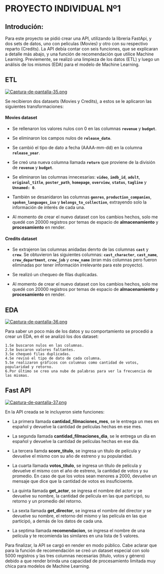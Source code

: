 # PROYECTO INDIVIDUAL Nº1

## Introdución:
Para este proyecto se pidió crear una API, utilizando la libreria FastApi, y dos sets de datos, uno con peliculas (Movies) y otro con su respectivo reparto (Credits). La API debía contar con seis funciones, que se explicaran a detalle más abajo, y una función de recomendación que utilice Machine Learning. Previemente, se realizó una limpieza de los datos (ETL) y luego un análisis de los mismos (EDA) para el modelo de Machine Learning.

## ETL
[![Captura-de-pantalla-35.png](https://i.postimg.cc/yxfvgFtY/Captura-de-pantalla-35.png)](https://postimg.cc/BPKxR1Jd)

Se recibieron dos datasets (Movies y Credits), a estos se le aplicaron las siguientes transformaciones:

#### Movies dataset
- Se rellenaron los valores nulos con 0 en las columnas **`revenue`** y **`budget`**.

- Se eliminaron los campos nulos de **`release_date`**.

- Se cambió el tipo de dato a fecha (AAAA-mm-dd) en la columna **`release_year`**.

- Se creó una nueva columna llamada  **`return`** que proviene de la división de **`revenue`** y **`budget`**.

- Se eliminaron las columnas innecesarias:  **`video`**, **`imdb_id`**,  **`adult`**, **`original_title`**, **`poster_path`**, **`homepage`**, **`overview`**, **`status`**, **`tagline`** y **`Unnamed: 0`**.

- También se desanidaron las columnas **`genres`**, **`production_companies`**, **`spoken_languages_iso`** y **`belongs_to_collection`**, extrayendo solo la información de interés de cada una.

- Al momento de crear el nuevo dataset con los cambios hechos, solo me quedé con 20000 registros por temas de espacio de **almacenamiento** y **procesamiento** en render.

#### Credits dataset
- Se extrajeron las columnas anidadas denrto de las columnas **`cast`** y  **`crew`**. Se obtuvieron las siguientes columnas: **`cast_character`**, **`cast_name`**, **` crew_department`**, **`crew_job`** y **`crew_name`** (eran más columnas pero fueron eliminadas por tener información irrelevante para este proyecto).

- Se realizó un chequeo de filas duplicadas.

- Al momento de crear el nuevo dataset con los cambios hechos, solo me quedé con 20000 registros por temas de espacio de **almacenamiento** y **procesamiento** en render.

## EDA
[![Captura-de-pantalla-36.png](https://i.postimg.cc/R0Np7BqL/Captura-de-pantalla-36.png)](https://postimg.cc/LqFVSGtJ)

Para saber un poco más de los datos y su comportamiento se procedió a crear un EDA, en él se analizó los dos dataset:

	1.Se buscaron nulos en las columnas.
	2.Se buscaron valores faltantes.
	3.Se chequeó filas duplicadas.
	4.Se revisó el tipo de dato de cada columna.
	5.Se realizaron gráficos con columnas como cantidad de votos, popularidad y retorno.
	6.Por último se creo una nube de palabras para ver la frecuencia de las mismas.

## Fast API
[![Captura-de-pantalla-37.png](https://i.postimg.cc/PrvbhQNK/Captura-de-pantalla-37.png)](https://postimg.cc/Vd10WMqb)

En la API creada se le incluyeron siete funciones:
- La primera llamada **cantidad_filmaciones_mes**, se le entrega un mes en español y devuelve la cantidad de películas hechas en ese mes.

- La segunda llamada **cantidad_filmaciones_dia**, se le entrega un día en español y devuelve la cantidad de películas hechas en ese día.

- La tercera llamda **score_titulo**, se ingresa un título de película y devuelve el mismo con su año de estreno y su popularidad.

- La cuarta llamada **votos_titulo**, se ingresa un título de película y devuelve el mismo con el año de estreno, la cantidad de votos y su promedio. En caso de que los votos sean menores a 2000, devuelve un mensaje que dice que la cantidad de votos es insuficioente.

- La quinta llamada **get_actor**, se ingresa el nombre del actor y se devuelve su nombre, la cantidad de película en las que participó, su retorno y un promedio del retorno.

- La sexta llamada **get_director**, se ingresa el nombre del director y se devuelve su nombre, el retorno del mismo y las película en las que participó, a demás de los datos de cada una.

- La septima llamada **recomendacion**, se ingresa el nombre de una película y te recomienda las similares en una lista de 5 valores.

Para finalizar, la API se cargó en render en modo público. Cabe aclarar que para la función de recomendación se creó un dataset especial con solo 5000 registros y las tres columnas necesarias (título, votos y género) debido a que render brinda una capacidad de procesamiento limitada muy chica para modelos de Machine Learning. 
